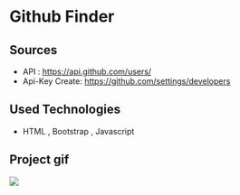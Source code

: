 # Github Finder

## Sources

- API : https://api.github.com/users/
- Api-Key Create: https://github.com/settings/developers

## Used Technologies

- HTML , Bootstrap , Javascript

## Project gif

![](/project.gif)
